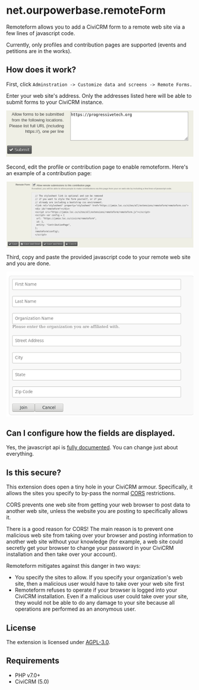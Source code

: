# net.ourpowerbase.remoteForm

Remoteform allows you to add a CiviCRM form to a remote web site via a few lines of javascript code.

Currently, only profiles and contribution pages are supported (events and petitions are in the works).

## How does it work?

First, click `Adminstration -> Customize data and screens -> Remote Forms.`

Enter your web site's address. Only the addresses listed here will be able to submit forms to your CiviCRM instance.

![Choose URLs to allow](/images/cors-configuration.png)

Second, edit the profile or contribution page to enable remoteform. Here's an example of a contribution page:

![Enable remoteform for a contribution](/images/contribution-standard-enable.png)

Third, copy and paste the provided javascript code to your remote web site and you are done.

![Profile shown on remote site](/images/profile-on-remote-site.png)

## Can I configure how the fields are displayed. 

Yes, the javascript api is [fully documented](docs/api.md). You can change just about everything.

## Is this secure?

This extension does open a tiny hole in your CiviCRM armour. Specifically, it allows the sites you specify to by-pass the normal [CORS](https://en.wikipedia.org/wiki/Cross-origin_resource_sharing) restrictions.

CORS prevents one web site from getting your web browser to post data to another web site, unless the website you are posting to specifically allows it. 

There is a good reason for CORS! The main reason is to prevent one malicious web site from taking over your browser and posting information to another web site without your knowledge (for example, a web site could secretly get your browser to change your password in your CiviCRM installation and then take over your account).

Remoteform mitigates against this danger in two ways:

 * You specify the sites to allow. If you specify your organization's web site, then a malicious user would have to take over your web site first
 * Remoteform refuses to operate if your browser is logged into your CiviCRM installation. Even if a malicious user could take over your site, they would not be able to do any damage to your site because all operations are performed as an anonymous user.

## License

The extension is licensed under [AGPL-3.0](LICENSE.txt).

## Requirements

* PHP v7.0+
* CiviCRM (5.0)

